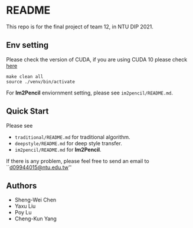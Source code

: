 # README

This repo is for the final project of team 12, in NTU DIP 2021.

## Env setting

Please check the version of CUDA, if you are using CUDA 10 please check [here](https://pytorch.org/get-started/locally/)

```
make clean all
source ./venv/bin/activate
```

For **Im2Pencil** enviornment setting, please see `im2pencil/README.md`.

## Quick Start

Please see

- `traditional/README.md` for traditional algorithm.
- `deepstyle/README.md` for deep style transfer.
- `im2pencil/README.md` for **Im2Pencil**.

If there is any problem, please feel free to send an email to ``d09944015@ntu.edu.tw''

## Authors

- Sheng-Wei Chen
- Yaxu Liu
- Poy Lu
- Cheng-Kun Yang

